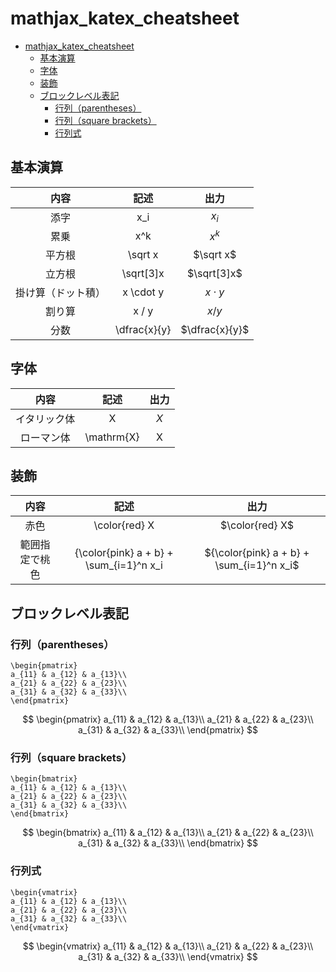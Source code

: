 # mathjax_katex_cheatsheet

- [mathjax_katex_cheatsheet](#mathjax_katex_cheatsheet)
  - [基本演算](#基本演算)
  - [字体](#字体)
  - [装飾](#装飾)
  - [ブロックレベル表記](#ブロックレベル表記)
    - [行列（parentheses）](#行列parentheses)
    - [行列（square brackets）](#行列square-brackets)
    - [行列式](#行列式)


## 基本演算

|内容|記述|出力|
|:-:|:-:|:-:|
|添字|x_i|$x_i$|
|累乗|x^k|$x^k$|
|平方根|\sqrt x|$\sqrt x$|
|立方根|\sqrt[3]x|$\sqrt[3]x$|
|掛け算（ドット積）|x \cdot y|$x \cdot y$|
|割り算|x / y|$x / y$|
|分数|\dfrac{x}{y}|$\dfrac{x}{y}$|


## 字体

|内容|記述|出力|
|:-:|:-:|:-:|
|イタリック体|X|$X$|
|ローマン体|\mathrm{X}|$\mathrm{X}$|


## 装飾

|内容|記述|出力|
|:-:|:-:|:-:|
|赤色|\color{red} X|$\color{red} X$|
|範囲指定で桃色|{\color{pink} a + b} + \sum_{i=1}^n x_i|${\color{pink} a + b} + \sum_{i=1}^n x_i$|



## ブロックレベル表記

### 行列（parentheses）

```
\begin{pmatrix}
a_{11} & a_{12} & a_{13}\\
a_{21} & a_{22} & a_{23}\\
a_{31} & a_{32} & a_{33}\\
\end{pmatrix}
```

$$
\begin{pmatrix}
a_{11} & a_{12} & a_{13}\\
a_{21} & a_{22} & a_{23}\\
a_{31} & a_{32} & a_{33}\\
\end{pmatrix}
$$

### 行列（square brackets）

```
\begin{bmatrix}
a_{11} & a_{12} & a_{13}\\
a_{21} & a_{22} & a_{23}\\
a_{31} & a_{32} & a_{33}\\
\end{bmatrix}
```

$$
\begin{bmatrix}
a_{11} & a_{12} & a_{13}\\
a_{21} & a_{22} & a_{23}\\
a_{31} & a_{32} & a_{33}\\
\end{bmatrix}
$$

### 行列式

```
\begin{vmatrix}
a_{11} & a_{12} & a_{13}\\
a_{21} & a_{22} & a_{23}\\
a_{31} & a_{32} & a_{33}\\
\end{vmatrix}
```

$$
\begin{vmatrix}
a_{11} & a_{12} & a_{13}\\
a_{21} & a_{22} & a_{23}\\
a_{31} & a_{32} & a_{33}\\
\end{vmatrix}
$$
